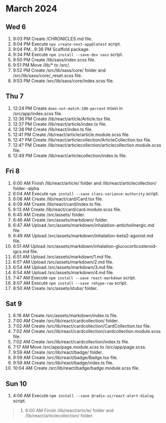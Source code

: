 # March 2024


## Wed 6


1. 9:03 PM Create /CHRONICLES.md file.
1. 9:04 PM Execute `npx create-next-app@latest` script.
1. 9:04 PM...9:38 PM Scaffold package.
1. 9:34 PM Execute `npm install --save-dev sass` script.
1. 9:50 PM Create /lib/sass/index.scss file.
1. 9:51 PM Move /lib/* to /src/.
1. 9:52 PM Create /src/lib/sass/core/ folder and
	/src/lib/sass/core/_reset.scss file.
1. 9:53 PM Create /src/lib/sass/core/index.scss file.

## Thu 7


1. 12:24 PM Create `does-not-match-100-percent` mixin in /src/app/index.scss file.
1. 12:36 PM Create /lib/react/article/Article.tsx file.
1. 12:37 PM Create /lib/react/article/index.ts file.
1. 12:38 PM Create /lib/react/index.ts file.
1. 12:41 PM Create /lib/react/article/article.module.scss file.
1. 12:4? PM Create /lib/react/articlecollection/ArticleCollection.tsx file.
1. 12:4? PM Create /lib/react/articlecollection/articlecollection.module.scss file.
1. 12:49 PM Create /lib/react/articlecollection/index.ts file.

## Fri 8


1. 6:00 AM Finish /lib/react/article/ folder and
	/lib/react/articlecollection/ folder.-alpha
1. 6:04 AM Execute `npm install --save class-variance-authority` script.
1. 6:08 AM Create /lib/react/card/Card.tsx file.
1. 6:09 AM Create /lib/react/card/index.ts file.
1. 6:13 AM Create /lib/react/card/card.module.scss file.
1. 6:45 AM Create /src/assets/ folder.
1. 6:46 AM Create /src/assets/markdown/ folder.
1. 6:47 AM Upload /src/assets/markdown/inhalation-anticholinergic.md file.
1. 6:49 AM Upload /src/assets/markdown/inhalation-beta2-agonist.md file.
1. 6:51 AM Upload /src/assets/markdown/inhalation-glucocorticosteroid-igcs.md file.
1. 6:51 AM Upload /src/assets/markdown/1.md file.
1. 6:5? AM Upload /src/assets/markdown/2.md file.
1. 6:54 AM Upload /src/assets/markdown/3.md file.
1. 6:54 AM Upload /src/assets/markdown/4.md file.
1. 7:47 AM Execute `npm install --save react-markdown` script.
1. 8:07 AM Execute `npm install --save rehype-raw` script.
1. 8:50 AM Create /src/assets/stubs/ folder.

## Sat 9


1.  6:16 AM Create /src/assets/markdown/index.ts file.
1.  7:00 AM Create /src/lib/react/cardcollection/ folder.
1.  7:02 AM Create /src/lib/react/cardcollection/CardCollection.tsx file.
1.  7:02 AM Create /src/lib/react/cardcollection/cardcollection.module.scss file.
1.  7:02 AM Create /src/lib/react/cardcollection/index.ts file.
1.  7:17 AM Move /src/app/page.module.scss to /src/app/page.scss.
1.  9:59 AM Create /src/lib/react/badge/ folder.
1.  9:59 AM Create /src/lib/react/badge/Badge.tsx file.
1.  9:59 AM Create /src/lib/react/badge/index.ts file.
1. 10:04 AM Create /src/lib/react/badge/badge.module.scss file.

## Sun 10


1. 4:06 AM Execute `npm install --save @radix-ui/react-alert-dialog` script.

> 1. 6:00 AM Finish /lib/react/article/ folder and
>	/lib/react/articlecollection/ folder.
